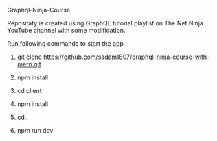 Graphql-Ninja-Course

Repositaty is created using GraphQL tutorial playlist on The Net Ninja YouTube channel with some modification.

Run following commands to start the app  :
1) git clone https://github.com/sadam1807/qraphql-ninja-course-with-mern.git

2) npm install 

3) cd client

4) npm install

5) cd..

6) npm run dev